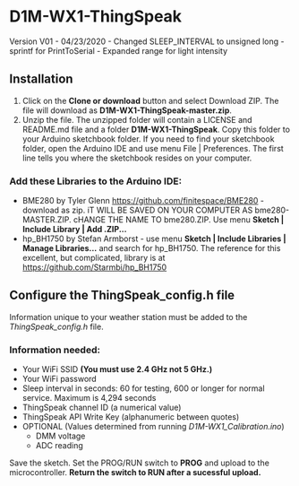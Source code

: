 # D1M-WX1-ThingSpeak

Version V01 - 04/23/2020 - Changed SLEEP_INTERVAL to unsigned long
                         - sprintf for PrintToSerial
                         - Expanded range for light intensity
## Installation
1. Click on the **Clone or download** button and select Download ZIP. The file will download as **D1M-WX1-ThingSpeak-master.zip**. 
2. Unzip the file. The unzipped folder will contain a LICENSE and README.md file and a folder **D1M-WX1-ThingSpeak**. Copy this folder to your Arduino sketchbook folder. If you need to find your sketchbook folder, open the Arduino IDE and use menu File | Preferences. The first line tells you where the sketchbook resides on your computer. 

### Add these Libraries to the Arduino IDE:
* BME280 by Tyler Glenn https://github.com/finitespace/BME280 - download as zip. iT WILL BE SAVED ON YOUR COMPUTER AS bme280-MASTER.ZIP. cHANGE THE NAME TO bme280.ZIP. Use menu **Sketch | Include Library | Add .ZIP...**
* hp_BH1750 by Stefan Armborst - use menu **Sketch | Include Libraries | Manage Libraries...** and search for hp_BH1750. The reference for this excellent, but complicated, library is at https://github.com/Starmbi/hp_BH1750

## Configure the ThingSpeak_config.h file
Information unique to your weather station must be added to the *ThingSpeak_config.h* file. 

### Information needed:
- Your WiFi SSID **(You must use 2.4 GHz not 5 GHz.)**
- Your WiFi password
- Sleep interval in seconds: 60 for testing, 600 or longer for normal service. Maximum is 4,294 seconds
- ThingSpeak channel ID (a numerical value)
- ThingSpeak API Write Key (alphanumeric between quotes)
- OPTIONAL (Values determined from running *D1M-WX1_Calibration.ino*)
  - DMM voltage
  - ADC reading

Save the sketch. Set the PROG/RUN switch to **PROG** and upload to the microcontroller. **Return the switch to RUN after a sucessful upload.**
